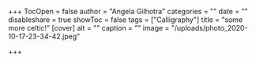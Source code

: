 +++
TocOpen = false
author = "Angela Gilhotra"
categories = ""
date = ""
disableshare = true
showToc = false
tags = ["Calligraphy"]
title = "some more celtic!"
[cover]
alt = ""
caption = ""
image = "/uploads/photo_2020-10-17-23-34-42.jpeg"

+++
